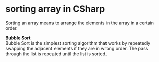 # sorting array in CSharp  
Sorting an array means to arrange the elements in the array in a certain order.  

**Bubble Sort**  
Bubble Sort is the simplest sorting algorithm that works by repeatedly swapping the adjacent elements if they are in wrong order. The pass through the list is repeated until the list is sorted.

